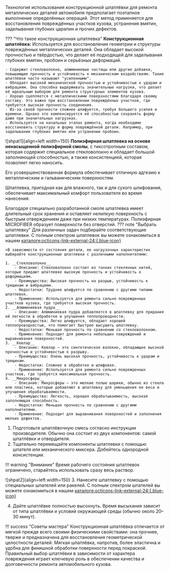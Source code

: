 Технология использования конструкционной шпатлёвки для ремонта металлических деталей автомобиля предполагает поэтапное выполнение определённых операций. Этот метод применяется для восстановления повреждённых участков кузова, устранения вмятин, заделывания глубоких царапин и прочих дефектов. 

??? "Что такое конструкционная шпатлевка"
	__Конструкционная шпатлёвка:__ Используется для восстановления геометрии и структуры повреждённых металлических деталей. Она обладает высокой прочностью и твёрдостью, что делает её подходящей для заделывания глубоких вмятин, пробоин и серьёзных деформаций.

	- Содержит стекловолокно, алюминиевые частицы или другие добавки, повышающие прочность и устойчивость к механическим воздействиям. Такие шпатлёвки часто называют "усиленными".
	- Обладает высокой механической прочностью и устойчивостью к ударам и вибрациям. Она способна выдерживать значительные нагрузки, что делает её идеальным выбором для ремонта структурных элементов кузова.
	- Хорошо сцепляется с металлическими поверхностями благодаря своему составу. Это важно при восстановлении повреждённых участков, где требуется высокая прочность соединения.
	- Из-за своей прочности сложнее шлифуется, требуя большего усилия и времени. Однако это компенсируется её способностью сохранять форму даже при значительных нагрузках.
	- Используется на начальных этапах ремонта, когда необходимо восстановить структуру и форму повреждённой детали. Например, при заделывании глубоких вмятин или устранении пробоин.
	
![shpat1]{align=left width=150}	__Полиэфирная шпатлевка на основе ненасыщенной полиэфирной смолы__,  с тиксотропным составом, которая содержит специальное стекловолокно и обладает большой заполняющей способностью, а также консистенцией, которая позволяет легко наносить. 

Его усовершенствованная формула обеспечивает отличную адгезию к металлическим и гальваническим поверхностям. 

Шпатлевка, пригодная как для влажного, так и для сухого шлифования, обеспечивает максимальный комфорт пользователя во время нанесения. 

Благодаря специально разработанной смоле шпатлевка имеет длительный срок хранения и оставляет нелипкую поверхность с быстрым отверждением даже при низких температурах. Полиэфирная MICROFIBER образует поверхности без отверстий.
??? note "Выбрать шпатлевку"
	Для различных задач подбирайте соответствующие шпатлевки. С полным спектром шпатлевок вы можете ознакомиться в нашем [каталоге:octicons-link-external-24:{.blue-icon}](https://autolevel.pro/catalog/shpatlevki/)
	
	>В зависимости от состояния детали, ее нагрузочных характеристик выбирайте конструкционные шпатлевки с различными наполнителями:
	
	1. __Стекловолокно__
		- Описание: Стекловолокно состоит из тонких стеклянных нитей, которые придают шпатлевке высокую прочность и устойчивость к деформациям.
		- Преимущества: Высокая прочность на разрыв, устойчивость к трещинам и вибрациям.
		- Недостатки: Труднее шлифуется по сравнению с другими типами шпатлевок.
		- Применение: Используется для ремонта сильно поврежденных участков кузова, где требуется высокая прочность.
	2. __Алюминиевая пудра__
		- Описание: Алюминиевая пудра добавляется в шпатлевку для придания ей легкости в обработке и улучшения теплопроводности.
		- Преимущества: Легко шлифуется, обладает хорошей теплопроводностью, что помогает быстрее высушить шпатлевку.
		- Недостатки: Меньшая прочность по сравнению со стекловолокном.
		- Применение: Подходит для ремонта небольших повреждений и выравнивания поверхностей.
	3. __Кевлар__
		- Описание: Кевлар — это синтетическое волокно, обладающее высокой прочностью и устойчивостью к разрыву.
		- Преимущества: Очень высокая прочность, устойчивость к ударам и трещинам.
		- Недостатки: Сложнее в обработке и шлифовке.
		- Применение: Используется для ремонта сильно поврежденных участков, где требуется максимальная прочность.
	4. __Микросферы__
		- Описание: Микросферы — это мелкие полые шарики, обычно из стекла или пластика, которые добавляют в шпатлевку для уменьшения ее веса и улучшения обрабатываемости.
		- Преимущества: Легкость, хорошая обрабатываемость, высокая заполняющая способность.
		- Недостатки: Меньшая прочность по сравнению с другими наполнителями.
		- Применение: Подходит для выравнивания поверхностей и заполнения мелких дефектов.







1. Подготовьте шпатлёвочную смесь согласно инструкции производителя. Обычно она состоит из двух компонентов: самой шпатлёвки и отвердителя.
2. Тщательно перемещайте компоненты шпатлевки с помощью шпателя или механического миксера. Добейтесь однородной консистенции.

!!! warning "Внимание"
	Время рабочего состояния шпатлевок ограничено, старайтесь использовать сразу весь раствор.
	
![shpat2]{align=left width=150}	
3. Нанесите шпатлевку с помощью специальных шпателей или ракелей. С полным спектром шпателей вы можете ознакомиться в нашем [каталоге:octicons-link-external-24:{.blue-icon}](https://autolevel.pro/catalog/oborudovanie_instrument/ruchnoy_instrument/shpateli_rakeli/)

<ol start="4" markdown><li>Дайте шпатлёвке полностью высохнуть. Время высыхания зависит от типа шпатлёвки и условий окружающей среды (обычно около 20–30 минут). </li></ol>

!!! success "Советы мастера"
	Конструкционная шпатлёвка отличается от мягкой прежде всего своими физическими свойствами: она прочнее, тверже и предназначена для восстановления геометрической целостности деталей. Мягкая шпатлёвка, напротив, более эластична и удобна для финишной обработки поверхности перед покраской. Правильный выбор шпатлёвки в зависимости от характера повреждения играет ключевую роль в обеспечении качества и долговечности ремонта автомобильного кузова.
